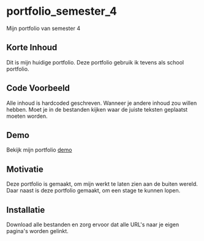 # portfolio_semester_4
Mijn portfolio van semester 4

## Korte Inhoud

Dit is mijn huidige portfolio. Deze portfolio gebruik ik tevens als school portfolio.

## Code Voorbeeld

Alle inhoud is hardcoded geschreven. Wanneer je andere inhoud zou willen hebben. Moet je in de bestanden kijken waar de juiste teksten geplaatst moeten worden.

## Demo
Bekijk mijn portfolio [demo](http://www.rubenvangrinsven.com)

## Motivatie

Deze portfolio is gemaakt, om mijn werkt te laten zien aan de buiten wereld. Daar naast is deze portfolio gemaakt, om een stage te kunnen lopen.

## Installatie

Download alle bestanden en zorg ervoor dat alle URL's naar je eigen pagina's worden gelinkt.